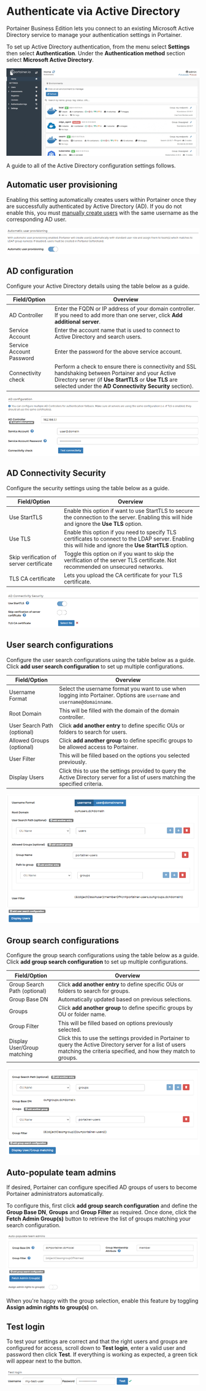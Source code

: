 # Authenticate via Active Directory

Portainer Business Edition lets you connect to an existing Microsoft Active Directory service to manage your authentication settings in Portainer.

To set up Active Directory authentication, from the menu select **Settings** then select **Authentication**. Under the **Authentication method** section select **Microsoft Active Directory**.

![](../../../.gitbook/assets/2.10-authentication-ad-1.gif)

A guide to all of the Active Directory configuration settings follows.

## Automatic user provisioning

Enabling this setting automatically creates users within Portainer once they are successfully authenticated by Active Directory (AD). If you do not enable this, you must [manually create users](ldap.md#manually-creating-ldap-users) with the same username as the corresponding AD user.

![](../../../.gitbook/assets/be-authentication-ad-2.png)

## AD configuration

Configure your Active Directory details using the table below as a guide.

| Field/Option             | Overview                                                                                                                                                                                                                 |
| ------------------------ | ------------------------------------------------------------------------------------------------------------------------------------------------------------------------------------------------------------------------ |
| AD Controller            | Enter the FQDN or IP address of your domain controller. If you need to add more than one server, click **Add additional server**.                                                                                        |
| Service Account          | Enter the account name that is used to connect to Active Directory and search users.                                                                                                                                     |
| Service Account Password | Enter the password for the above service account.                                                                                                                                                                        |
| Connectivity check       | Perform a check to ensure there is connectivity and SSL handshaking between Portainer and your Active Directory server (if **Use StartTLS** or **Use TLS** are selected under the **AD Connectivity Security** section). |

![](../../../.gitbook/assets/be-authentication-ad-3.png)

## AD Connectivity Security

Configure the security settings using the table below as a guide.

| Field/Option                            | Overview                                                                                                                                                  |
| --------------------------------------- | --------------------------------------------------------------------------------------------------------------------------------------------------------- |
| Use StartTLS                            | Enable this option if want to use StartTLS to secure the connection to the server. Enabling this will hide and ignore the **Use TLS** option.             |
| Use TLS                                 | Enable this option if you need to specify TLS certificates to connect to the LDAP server. Enabling this will hide and ignore the **Use StartTLS** option. |
| Skip verification of server certificate | Toggle this option on if you want to skip the verification of the server TLS certificate. Not recommended on unsecured networks.                          |
| TLS CA certificate                      | Lets you upload the CA certificate for your TLS certificate.                                                                                              |

![](../../../.gitbook/assets/be-authentication-ad-4.png)

## User search configurations

Configure the user search configurations using the table below as a guide. Click **add user search configuration** to set up multiple configurations.

| Field/Option                | Overview                                                                                                                          |
| --------------------------- | --------------------------------------------------------------------------------------------------------------------------------- |
| Username Format             | Select the username format you want to use when logging into Portainer. Options are `username` and `username@domainname`.         |
| Root Domain                 | This will be filled with the domain of the domain controller.                                                                     |
| User Search Path (optional) | Click **add another entry** to define specific OUs or folders to search for users.                                                |
| Allowed Groups (optional)   | Click **add another group** to define specific groups to be allowed access to Portainer.                                          |
| User Filter                 | This will be filled based on the options you selected previously.                                                                 |
| Display Users               | Click this to use the settings provided to query the Active Directory server for a list of users matching the specified criteria. |

![](../../../.gitbook/assets/be-authentication-ad-5.png)

## Group search configurations

Configure the group search configurations using the table below as a guide. Click **add group search configuration** to set up multiple configurations.

| Field/Option                 | Overview                                                                                                                                                                     |
| ---------------------------- | ---------------------------------------------------------------------------------------------------------------------------------------------------------------------------- |
| Group Search Path (optional) | Click **add another entry** to define specific OUs or folders to search for groups.                                                                                          |
| Group Base DN                | Automatically updated based on previous selections.                                                                                                                          |
| Groups                       | Click **add another group** to define specific groups by OU or folder name.                                                                                                  |
| Group Filter                 | This will be filled based on options previously selected.                                                                                                                    |
| Display User/Group matching  | Click this to use the settings provided in Portainer to query the Active Directory server for a list of users matching the criteria specified, and how they match to groups. |

![](../../../.gitbook/assets/be-authentication-ad-6.png)

## Auto-populate team admins

If desired, Portainer can configure specified AD groups of users to become Portainer administrators automatically.&#x20;

To configure this, first click **add group search configuration** and define the **Group Base DN**, **Groups** and **Group Filter** as required. Once done, click the **Fetch Admin Group(s)** button to retrieve the list of groups matching your search configuration.

![](../../../.gitbook/assets/2.10-authentication-ldap-autopopulate.png)

When you're happy with the group selection, enable this feature by toggling **Assign admin rights to group(s)** on.

## Test login

To test your settings are correct and that the right users and groups are configured for access, scroll down to **Test login**, enter a valid user and password then click **Test**. If everything is working as expected, a green tick will appear next to the button.

![](../../../.gitbook/assets/be-authentication-ad-7.png)
